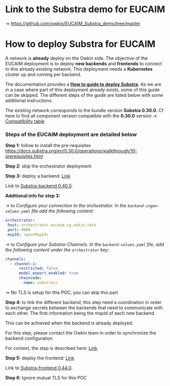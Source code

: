 # Link to the Substra demo for EUCAIM

-> https://github.com/owkin/EUCAIM_Substra_demo/tree/master

# How to deploy Substra for EUCAIM

A network is **already** deploy on the Owkin side. The objective of the EUCAIM deployment is to deploy **new backends** and **frontends** to connect to this already existing network. This deployment needs a **Kubernetes** cluster up and running per backend.

The documentation provides a [**How to guide to deploy Substra**](https://docs.substra.org/en/0.30.0/operations/walkthrough.html). As we are in a case where part of this deployment already exists, some of this guide can be skipped. The different steps of the guide are listed below with some additional instructions.

The existing network corresponds to the bundle version **Substra 0.30.0.** Cf here to find all component version compatible with the **0.30.0** version → [Compatibility table](https://docs.substra.org/en/0.30.0/additional/release.html)

### Steps of the EUCAIM deployment are detailed below

**Step 1:** follow to install the pre-requisites <https://docs.substra.org/en/0.30.0/operations/walkthrough/10-prerequisites.html>

**Step 2:** skip the orchestrator deployment

**Step 3:** deploy a backend: [Link](https://docs.substra.org/en/0.30.0/operations/walkthrough/30-backend-deployment.html)

Link to [Substra-backend 0.40.0](https://github.com/Substra/substra-backend/releases/tag/0.40.0).

**Additional info for step 3:**

→ to *Configure your connection to the orchestrator. In the `backend-ingen-values.yaml` file add the following content:*

```yaml
orchestrator:
 host: orchestrator.eucaim.cg.owkin.tech
 port: 9000
 mspID: <yourMspId>
```

→ to *Configure your Substra-Channels. In the `backend-values.yaml` file, add the following content under the `orchestrator` key:*

```yaml
channels:
  - channel-1:
      restricted: false
      model_export_enabled: true
      chaincode:
        name: substracc
```

→ No TLS is setup for this POC, you can skip this part

**Step 4:** to link the different backend, this step need a coordination in order to exchange secrets between the backends that need to communicate with each other. The first information being the mspId of each new backend.

This can be achieved when the backend is already deployed.

For this step, please contact the Owkin team in order to synchronize the backend configuration.

For context, the step is described here: [Link](https://docs.substra.org/en/0.30.0/operations/walkthrough/40-connect-organizations.html)

**Step 5:** deploy the frontend: [Link](https://docs.substra.org/en/0.30.0/operations/walkthrough/50-frontend-deployment.html)

Link to [Substra-frontend 0.44.0](https://github.com/Substra/substra-frontend/releases/tag/0.44.0).

**Step 6:** Ignore mutual TLS for this POC
